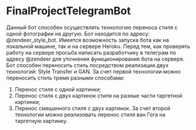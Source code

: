 # FinalProjectTelegramBot
Данный бот способен осуществлять технологию переноса стиля с одной фотографии на другую. Бот находится по адресу: @zendeer_style_bot. Имеется возможность запуска бота как на локальной машине, так и на сервере Heroku. Перед тем, как проверять работу на сервере просьба написать разработчику в телеграм по адресу @zendeer для уточнения функционирования бота на сервере.
Бот способен переносить стиль посредством реализации двух технологий: Style Transfer и GAN. За счет первой технологии можно переносить стиль тремя разными способами:
1) Перенос стиля с одной картинки;
2) Перенос стиля с двух картинок стиля на разные части таргетной картинки;
3) Перенос смешанного стиля с двух картинок.
За счет второй технологии можно реализовать перенос стиля ван Гога на таргетную картинку.


